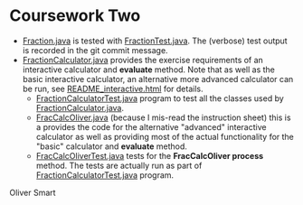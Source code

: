Coursework Two
==============

- [Fraction.java](Fraction.java) is tested with [FractionTest.java](FractionTest.java). The 
  (verbose) test output is recorded in the git commit message.
- [FractionCalculator.java](FractionCalculator.java) provides the exercise requirements of an 
   interactive calculator and **evaluate** method. Note that as well as the basic interactive calculator,
    an alternative more advanced calculator can be run, see [README_interactive.html](README_interactive.html) for details. 
  - [FractionCalculatorTest.java](FractionCalculatorTest.java) program to test all the classes used
    by [FractionCalculator.java](FractionCalculator.java). 
  - [FracCalcOliver.java](FracCalcOliver.java) (because I mis-read the instruction sheet) this 
    is a provides the code for the alternative "advanced" interactive calculator as well as 
    providing most of the actual functionality for the "basic" calculator and **evaluate** method.
  - [FracCalcOliverTest.java](FracCalcOliverTest.java) tests for the **FracCalcOliver process** method.
    The tests are actually run as part of [FractionCalculatorTest.java](FractionCalculatorTest.java) program.


Oliver Smart

